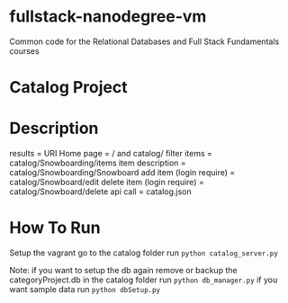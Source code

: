 fullstack-nanodegree-vm
=============

Common code for the Relational Databases and Full Stack Fundamentals courses

# Catalog Project 

# Description
results = URI
Home page = / and catalog/
filter items = catalog/Snowboarding/items
item description = catalog/Snowboarding/Snowboard
add item (login require) = catalog/Snowboard/edit
delete item (login require) = catalog/Snowboard/delete
api call = catalog.json

# How To Run
Setup the vagrant 
go to the catalog folder
run `python catalog_server.py`

Note: if you want to setup the db again
remove or backup the categoryProject.db
in the catalog folder
run `python db_manager.py`
if you want sample data
run `python dbSetup.py`
